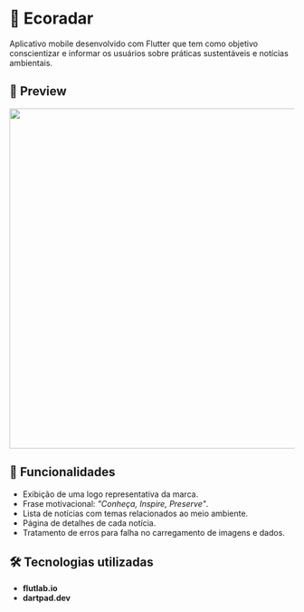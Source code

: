 # 🌱 Ecoradar

Aplicativo mobile desenvolvido com Flutter que tem como objetivo conscientizar e informar os usuários sobre práticas sustentáveis e notícias ambientais.

## 📸 Preview

<img src="https://i.imgur.com/5VVbn4W.png" width="600" />

## 🧩 Funcionalidades

- Exibição de uma logo representativa da marca.
- Frase motivacional: *"Conheça, Inspire, Preserve"*.
- Lista de notícias com temas relacionados ao meio ambiente.
- Página de detalhes de cada notícia.
- Tratamento de erros para falha no carregamento de imagens e dados.

## 🛠️ Tecnologias utilizadas

- **flutlab.io**
- **dartpad.dev**


